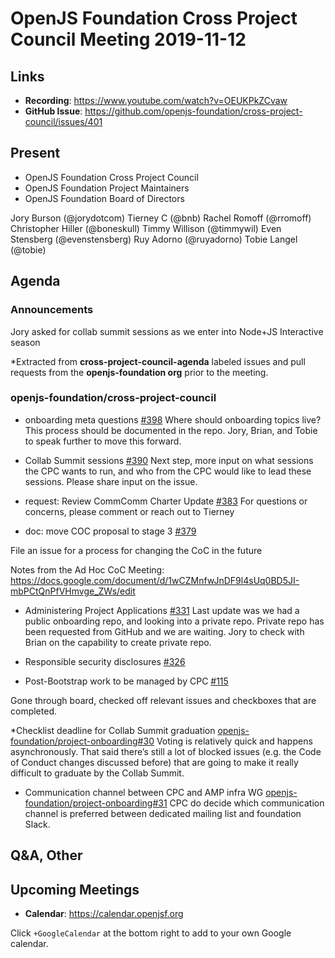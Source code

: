 # OpenJS Foundation Cross Project Council Meeting 2019-11-12

## Links

* **Recording**: https://www.youtube.com/watch?v=OEUKPkZCvaw
* **GitHub Issue**: https://github.com/openjs-foundation/cross-project-council/issues/401

## Present

* OpenJS Foundation Cross Project Council
* OpenJS Foundation Project Maintainers
* OpenJS Foundation Board of Directors

Jory Burson (@jorydotcom)
Tierney C (@bnb)
Rachel Romoff (@rromoff)
Christopher Hiller (@boneskull)
Timmy Willison (@timmywil)
Even Stensberg (@evenstensberg)
Ruy Adorno (@ruyadorno)
Tobie Langel (@tobie)



## Agenda

### Announcements
Jory asked for collab summit sessions as we enter into Node+JS Interactive season

*Extracted from **cross-project-council-agenda** labeled issues and pull requests from the **openjs-foundation org** prior to the meeting.

### openjs-foundation/cross-project-council

* onboarding meta questions [#398](https://github.com/openjs-foundation/cross-project-council/issues/398)
Where should onboarding topics live? This process should be documented in the repo.
Jory, Brian, and Tobie to speak further to move this forward.

* Collab Summit sessions [#390](https://github.com/openjs-foundation/cross-project-council/issues/390)
Next step, more input on what sessions the CPC wants to run, and who from the CPC would like to lead these sessions. Please share input on the issue.

* request: Review CommComm Charter Update [#383](https://github.com/openjs-foundation/cross-project-council/issues/383)
For questions or concerns, please comment or reach out to Tierney

* doc: move COC proposal to stage 3 
[#379](https://github.com/openjs-foundation/cross-project-council/pull/379)

File an issue for a process for changing the CoC in the future

Notes from the Ad Hoc CoC Meeting: https://docs.google.com/document/d/1wCZMnfwJnDF9l4sUq0BD5JI-mbPCtQnPfVHmvge_ZWs/edit

* Administering Project Applications 
[#331](https://github.com/openjs-foundation/cross-project-council/issues/331)
Last update was we had a public onboarding repo, and looking into a private repo. 
Private repo has been requested from GitHub and we are waiting.  Jory to check with Brian on the capability to create private repo.

* Responsible security disclosures [#326](https://github.com/openjs-foundation/cross-project-council/issues/326)

* Post-Bootstrap work to be managed by CPC [#115](https://github.com/openjs-foundation/cross-project-council/issues/115)

Gone through board, checked off relevant issues and checkboxes that are completed.

*Checklist deadline for Collab Summit graduation
[openjs-foundation/project-onboarding#30](https://github.com/openjs-foundation/project-onboarding/issues/30)
Voting is relatively quick and happens asynchronously. That said there’s still a lot of blocked issues (e.g. the Code of Conduct changes discussed before) that are going to make it really difficult to graduate by the Collab Summit.

* Communication channel between CPC and AMP infra WG [openjs-foundation/project-onboarding#31](https://github.com/openjs-foundation/project-onboarding/issues/31)
CPC do decide which communication channel is preferred between dedicated mailing list and foundation Slack.

## Q&A, Other

## Upcoming Meetings

* **Calendar**: https://calendar.openjsf.org

Click `+GoogleCalendar` at the bottom right to add to your own Google calendar.


